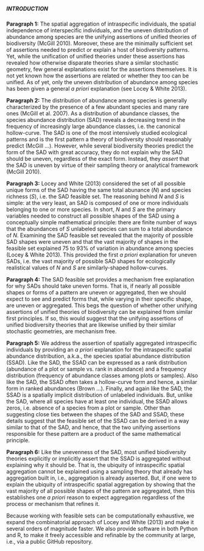 ##### INTRODUCTION

**Paragraph 1:** The spatial aggregation of intraspecific individuals, the spatial independence of interspecific individuals, and the uneven distribution of abundance among species are the unifying assertions of unified theories of biodiversity (McGill 2010). 
Moreover, these are the minimally sufficient set of assertions needed to predict or explain a host of biodiversity patterns. 
Yet, while the unification of unified theories under these assertions has revealed how otherwise disparate theories share a similar stochastic geometry, few general explanations exist for the assertions themselves. 
It is not yet known how the assertions are related or whether they too can be unified. 
As of yet, only the uneven distribution of abundance among species has been given a general *a priori* explanation (see Locey & White 2013).

**Paragraph 2:** The distribution of abundance among species is generally characterized by the presence of a few abundant species and many rare ones (McGill et al. 2007).
As a distribution of abundance classes, the species abundance distribution (SAD) reveals a decreasing trend in the frequency of increasingly large abundance classes, i.e. the canonical hollow-curve.
The SAD is one of the most intensively studied ecological patterns and is the first pattern a theory of biodiversity should reasonably predict (McGill ...). 
However, while several biodiversity theories predict the form of the SAD with great accuracy, they do not explain why the SAD should be uneven, regardless of the exact form. 
Instead, they *assert* that the SAD is uneven by virtue of their sampling theory or analytical framework (McGill 2010).

**Paragraph 3:** Locey and White (2013) considered the set of all possible unique forms of the SAD having the same total abunance (*N*) and species richness (*S*), i.e. the SAD feasible set. 
The reasoning behind *N* and *S* is simple: at the very least, an SAD is composed of one or more individuals belonging to one or more species.
In short, *N* and *S* are the primary variables needed to construct all possible shapes of the SAD using a conceptually simple mathematical principle: there are finite number of ways that the abundances of *S* unlabeled species can sum to a total abundance of *N*.
Examining the SAD feasible set revealed that the majority of possible SAD shapes were uneven and that the vast majority of shapes in the feasible set explained 75 to 93% of variation in abundance among species (Locey & White 2013).
This provided the first *a priori* explanation for uneven SADs, i.e. the vast majority of possible SAD shapes for ecologically realistical values of *N* and *S* are similarly-shaped hollow-curves.

**Paragraph 4:** The SAD feasible set provides a mechanism free explanation for why SADs should take uneven forms.
That is, if nearly all possible shapes or forms of a pattern are uneven or aggregated, then we should expect to see and predict forms that, while varying in their specific shape, are uneven or aggregated.
This begs the question of whether other unifying assertions of unified theories of biodiversity can be explained from similar first principles.
If so, this would suggest that the unifying assertions of unified biodiversity theories that are likewise unified by their similar stochastic geometries, are mechanism free.


**Paragraph 5:**
We address the assertion of spatially aggregated intraspecific individuals by providing an *a priori* explanation for the intraspecific spatial abundance distribution, a.k.a., the species spatial abundance distribution (SSAD). Like the SAD, the SSAD can be expressed as a rank distribution (abundance of a plot or sample vs. rank in abundance) and a frequency distribution (frequency of abundance classes among plots or samples). Also like the SAD, the SSAD often takes a hollow-curve form and hence, a similar form in ranked abundances (Brown ...). 
Finally, and again like the SAD, the SSAD is a spatially implicit distribution of unlabeled individuals. 
But, unlike the SAD, where all species have at least one individual, the SSAD allows zeros, i.e. absence of a species from a plot or sample.
Other than suggesting close ties between the shapes of the SAD and SSAD, these details suggest that the feasible set of the SSAD can be derived in a way similar to that of the SAD, and hence, that the two unifying assertions responsible for these pattern are a product of the same mathematical principle. 

**Paragraph 6:**
Like the unevenness of the SAD, most unified biodiversity theories explicitly or implicitly assert that the SSAD is aggregated without explaining why it should be. That is, the ubiquity of intraspecific spatial aggregation cannot be explained using a sampling theory that already has aggregation built in, i.e., aggregation is already asserted. But, if one were to explain the ubiquity of intraspecific spatial aggregation by showing that the vast majority of all possible shapes of the pattern are aggregated, then this establishes one *a priori* reason to expect aggregation regardless of the process or mechanism that refines it.

Because working with feasible sets can be computationally exhaustive, we expand the combinatorial approach of Locey and White (2013) and make it several orders of magnitude faster. We also provide software in both Python and R, to make it freely accessible and refinable by the community at large, i.e., via a public GitHub repository.